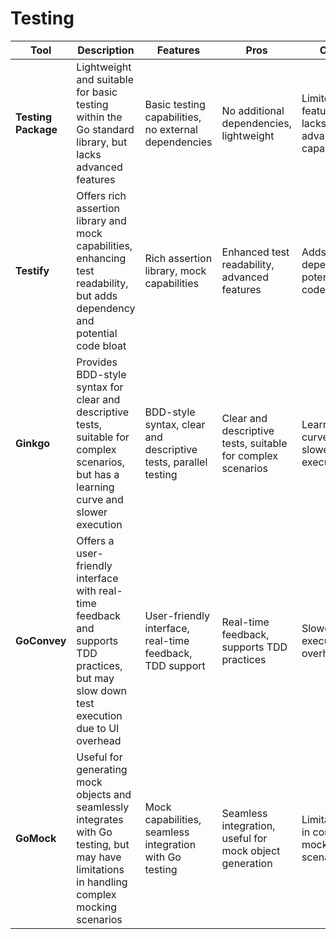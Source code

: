 # Testing

|Tool|Description|Features|Pros|Cons|
|---|---|---|---|---|
|**Testing Package**|Lightweight and suitable for basic testing within the Go standard library, but lacks advanced features|Basic testing capabilities, no external dependencies|No additional dependencies, lightweight|Limited features, lacks advanced capabilities|
|**Testify**|Offers rich assertion library and mock capabilities, enhancing test readability, but adds dependency and potential code bloat|Rich assertion library, mock capabilities|Enhanced test readability, advanced features|Adds dependency, potential code bloat|
|**Ginkgo**|Provides BDD-style syntax for clear and descriptive tests, suitable for complex scenarios, but has a learning curve and slower execution|BDD-style syntax, clear and descriptive tests, parallel testing|Clear and descriptive tests, suitable for complex scenarios|Learning curve, slower execution|
|**GoConvey**|Offers a user-friendly interface with real-time feedback and supports TDD practices, but may slow down test execution due to UI overhead|User-friendly interface, real-time feedback, TDD support|Real-time feedback, supports TDD practices|Slower execution, UI overhead|
|**GoMock**|Useful for generating mock objects and seamlessly integrates with Go testing, but may have limitations in handling complex mocking scenarios|Mock capabilities, seamless integration with Go testing|Seamless integration, useful for mock object generation|Limitations in complex mocking scenarios|